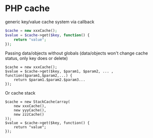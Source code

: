 # PHP cache

generic key/value cache system via callback
```php
$cache = new xxxCache();
$value = $cache->get($key, function() {
    return "value";
});
```
Passing data/objects without globals (data/objects won't change cache status, only key does or delete)
```
$cache = new xxxCache();
$value = $cache->get($key, $param1, $param2, ... , function($param1,$param2,...) {
    return $param1.$param2.$param3...
});
```
Or cache stack
```
$cache = new StackCache(array(
    new xxxCache(),
    new yyyCache(),
    new zzzCache()
));
$value = $cache->get($key, function() {
    return "value";
});
```
